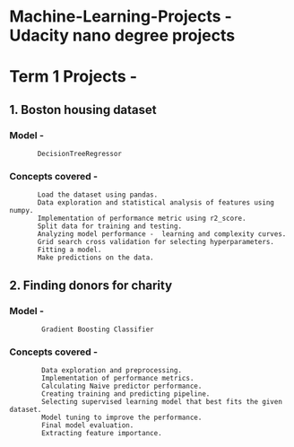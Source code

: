 # Machine-Learning-Projects - Udacity nano degree projects


# Term 1 Projects - 

## 1. Boston housing dataset

  ### Model -
     
           DecisionTreeRegressor
          
  ### Concepts covered - 
     
           Load the dataset using pandas.
           Data exploration and statistical analysis of features using numpy.
           Implementation of performance metric using r2_score.
           Split data for training and testing.
           Analyzing model performance -  learning and complexity curves.
           Grid search cross validation for selecting hyperparameters.
           Fitting a model. 
           Make predictions on the data.
           
## 2. Finding donors for charity

  ### Model - 
  
            Gradient Boosting Classifier
            
  ### Concepts covered - 
  
            Data exploration and preprocessing.
            Implementation of performance metrics. 
            Calculating Naive predictor performance.
            Creating training and predicting pipeline.
            Selecting supervised learning model that best fits the given dataset. 
            Model tuning to improve the performance.
            Final model evaluation.
            Extracting feature importance.
            
            
          
